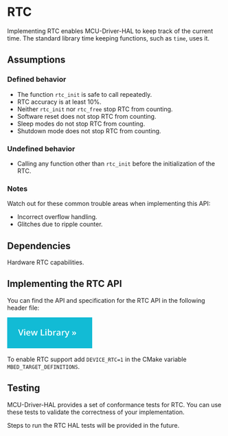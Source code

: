 <h1 id="rtc-port">RTC</h1>

Implementing RTC enables MCU-Driver-HAL to keep track of the current time. The standard library time keeping functions, such as `time`, uses it.

## Assumptions

### Defined behavior

- The function `rtc_init` is safe to call repeatedly.
- RTC accuracy is at least 10%.
- Neither `rtc_init` nor `rtc_free` stop RTC from counting.
- Software reset does not stop RTC from counting.
- Sleep modes do not stop RTC from counting.
- Shutdown mode does not stop RTC from counting.

### Undefined behavior

- Calling any function other than `rtc_init` before the initialization of the RTC.

### Notes

Watch out for these common trouble areas when implementing this API:

- Incorrect overflow handling.
- Glitches due to ripple counter.

## Dependencies

Hardware RTC capabilities.

## Implementing the RTC API

You can find the API and specification for the RTC API in the following header file:

[![View code](../../images/view_library_button.png)](https://armmbed.github.io/MCU-Driver-HAL/doxygen/html/group__hal__rtc.html)

To enable RTC support add `DEVICE_RTC=1` in the CMake variable `MBED_TARGET_DEFINITIONS`.

## Testing

MCU-Driver-HAL provides a set of conformance tests for RTC. You can use these tests to validate the correctness of your implementation.

Steps to run the RTC HAL tests will be provided in the future.

